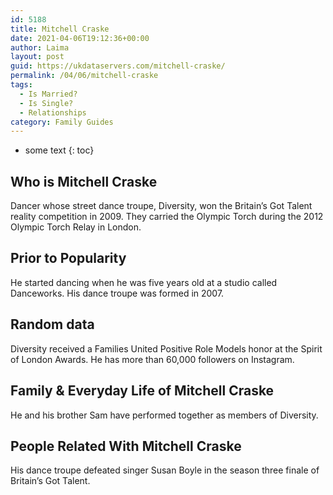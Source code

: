 ```yaml
---
id: 5188
title: Mitchell Craske
date: 2021-04-06T19:12:36+00:00
author: Laima
layout: post
guid: https://ukdataservers.com/mitchell-craske/
permalink: /04/06/mitchell-craske
tags:
  - Is Married?
  - Is Single?
  - Relationships
category: Family Guides
---
```


* some text
{: toc}


## Who is Mitchell Craske
                  
                  
                  
Dancer whose street dance troupe, Diversity, won the Britain&#8217;s Got Talent reality competition in 2009. They carried the Olympic Torch during the 2012 Olympic Torch Relay in London.
                  
              
            
              
            
                
                
                
## Prior to Popularity
                  
                  
                  
He started dancing when he was five years old at a studio called Danceworks. His dance troupe was formed in 2007.
                  
              
            
              
            
                
                
                
## Random data
                  
                  
                  
Diversity received a Families United Positive Role Models honor at the Spirit of London Awards. He has more than 60,000 followers on Instagram.
                  
              
            
              
            
                
                
                
## Family & Everyday Life of Mitchell Craske
                  
                  
                  
He and his brother Sam have performed together as members of Diversity.
                  
              
            
              
            
                
                
                
## People Related With Mitchell Craske
                  
                  
                  
His dance troupe defeated singer Susan Boyle in the season three finale of Britain&#8217;s Got Talent.
                  
              
            
              
            
                
              
            
              
              
            
            
              
            
          
          
          